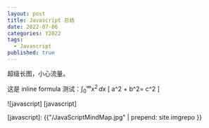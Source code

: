 ```yaml
---
layout: post
title: Javascript 总结
date: 2022-07-06
categories: Y2022
tags:
  - Javascript
published: true
---
```


超级长图，小心流量。

<!-- excerpt -->

这是 inline formula 测试：$\displaystyle \int_0^\infty x^2 \, dx$
\[
a^2 + b^2= c^2
\]

![javascript] [javascript]

[javascript]: {{"/JavaScriptMindMap.jpg" | prepend: site.imgrepo }}
